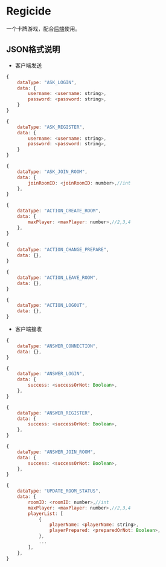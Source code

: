 # Regicide

一个卡牌游戏，配合[后端](https://github.com/DarkPaper2022/regicideGame)使用。

## JSON格式说明

+ 客户端发送

```javascript
{
    dataType: "ASK_LOGIN",
    data: {
        username: <username: string>,
        password: <password: string>,
    }
}
```

```javascript
{
    dataType: "ASK_REGISTER",
    data: {
        username: <username: string>,
        password: <password: string>,
    }
}
```

```javascript
{
    dataType: "ASK_JOIN_ROOM",
    data: {
        joinRoomID: <joinRoomID: number>,//int
    },
}
```

```javascript
{
    dataType: "ACTION_CREATE_ROOM",
    data: {
        maxPlayer: <maxPlayer: number>,//2,3,4
    },
}
```

```javascript
{
    dataType: "ACTION_CHANGE_PREPARE",
    data: {},
}
```

```javascript
{
    dataType: "ACTION_LEAVE_ROOM",
    data: {},
}
```

```javascript
{
    dataType: "ACTION_LOGOUT",
    data: {},
}
```

+ 客户端接收

```javascript
{
    dataType: "ANSWER_CONNECTION",
    data: {},
}
```

```javascript
{
    dataType: "ANSWER_LOGIN",
    data: {
        success: <successOrNot: Boolean>,
    },
}
```

```javascript
{
    dataType: "ANSWER_REGISTER",
    data: {
        success: <successOrNot: Boolean>,
    },
}
```

```javascript
{
    dataType: "ANSWER_JOIN_ROOM",
    data: {
        success: <successOrNot: Boolean>,
    },
}
```

```javascript
{
    dataType: "UPDATE_ROOM_STATUS",
    data: {
        roomID: <roomID: number>,//int
        maxPlayer: <maxPlayer: number>,//2,3,4
        playerList: [
            {
                playerName: <playerName: string>,
                playerPrepared: <preparedOrNot: Boolean>,
            },
            ...
        ],
    },
}